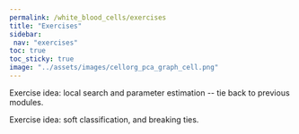 ```yaml
---
permalink: /white_blood_cells/exercises
title: "Exercises"
sidebar:
 nav: "exercises"
toc: true
toc_sticky: true
image: "../assets/images/cellorg_pca_graph_cell.png"
---
```


Exercise idea: local search and parameter estimation -- tie back to previous modules.

Exercise idea: soft classification, and breaking ties.
